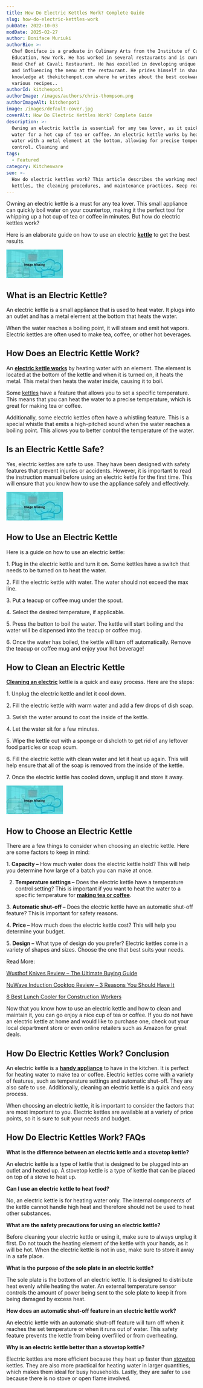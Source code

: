 ```yaml
---
title: How Do Electric Kettles Work? Complete Guide
slug: how-do-electric-kettles-work
pubDate: 2022-10-03
modDate: 2025-02-27
author: Boniface Muriuki
authorBio: >-
  Chef Boniface is a graduate in Culinary Arts from the Institute of Culinary
  Education, New York. He has worked in several restaurants and is currently the
  Head Chef at Cavali Restaurant. He has excelled in developing unique recipes
  and influencing the menu at the restaurant. He prides himself in sharing his
  knowledge at thekitchenpot.com where he writes about the best cookware for
  various recipes..
authorId: kitchenpot1
authorImage: /images/authors/chris-thompson.png
authorImageAlt: kitchenpot1
image: /images/default-cover.jpg
coverAlt: How Do Electric Kettles Work? Complete Guide
description: >-
  Owning an electric kettle is essential for any tea lover, as it quickly boils
  water for a hot cup of tea or coffee. An electric kettle works by heating
  water with a metal element at the bottom, allowing for precise temperature
  control. Cleaning and
tags:
  - Featured
category: Kitchenware
seo: >-
  How do electric kettles work? This article describes the working mechanisms of
  kettles, the cleaning procedures, and maintenance practices. Keep reading.
---
```


Owning an electric kettle is a must for any tea lover. This small appliance can quickly boil water on your countertop, making it the perfect tool for whipping up a hot cup of tea or coffee in minutes. But how do electric kettles work?

Here is an elaborate guide on how to use an electric **[kettle](https://thekitchenpot.com/blog/best-tea-kettle-for-gas-stove//)** to get the best results.

![How does an electric kettle work?](images/portablegasgrill.jpg)

## **What is an Electric Kettle?**

An electric kettle is a small appliance that is used to heat water. It plugs into an outlet and has a metal element at the bottom that heats the water.

When the water reaches a boiling point, it will steam and emit hot vapors. Electric kettles are often used to make tea, coffee, or other hot beverages.

## **How Does an Electric Kettle Work?**

An **[electric kettle works](https://www.explainthatstuff.com/how-electric-kettles-work.html)** by heating water with an element. The element is located at the bottom of the kettle and when it is turned on, it heats the metal. This metal then heats the water inside, causing it to boil.

Some [kettles](https://thekitchenpot.com/blog/7-best-stackable-pots-and-pans//) have a feature that allows you to set a specific temperature. This means that you can heat the water to a precise temperature, which is great for making tea or coffee.

Additionally, some electric kettles often have a whistling feature. This is a special whistle that emits a high-pitched sound when the water reaches a boiling point. This allows you to better control the temperature of the water.

## **Is an Electric Kettle Safe?**

Yes, electric kettles are safe to use. They have been designed with safety features that prevent injuries or accidents. However, it is important to read the instruction manual before using an electric kettle for the first time. This will ensure that you know how to use the appliance safely and effectively.

![How to Use an electric kettle](images/portablegasgrill.jpg)

## **How to Use an Electric Kettle**

Here is a guide on how to use an electric kettle:

1\. Plug in the electric kettle and turn it on. Some kettles have a switch that needs to be turned on to heat the water.

2\. Fill the electric kettle with water. The water should not exceed the max line.

3\. Put a teacup or coffee mug under the spout.

4\. Select the desired temperature, if applicable.

5\. Press the button to boil the water. The kettle will start boiling and the water will be dispensed into the teacup or coffee mug.

6\. Once the water has boiled, the kettle will turn off automatically. Remove the teacup or coffee mug and enjoy your hot beverage!

## **How to Clean an Electric Kettle**

**[Cleaning an electric](https://thekitchenpot.com/blog/how-to-clean-an-electric-kettle//)** kettle is a quick and easy process. Here are the steps:

1\. Unplug the electric kettle and let it cool down.

2\. Fill the electric kettle with warm water and add a few drops of dish soap.

3\. Swish the water around to coat the inside of the kettle.

4\. Let the water sit for a few minutes.

5\. Wipe the kettle out with a sponge or dishcloth to get rid of any leftover food particles or soap scum.

6\. Fill the electric kettle with clean water and let it heat up again. This will help ensure that all of the soap is removed from the inside of the kettle.

7\. Once the electric kettle has cooled down, unplug it and store it away.

![](images/portablegasgrill.jpg)

## **How to Choose an Electric Kettle**

There are a few things to consider when choosing an electric kettle. Here are some factors to keep in mind:

1\. **Capacity –** How much water does the electric kettle hold? This will help you determine how large of a batch you can make at once.

2. **Temperature settings –** Does the electric kettle have a temperature control setting? This is important if you want to heat the water to a specific temperature for **[making tea or coffee](https://thekitchenpot.com/blog/how-to-use-mr-coffee-iced-tea-maker//)**.

3\. **Automatic shut-off –** Does the electric kettle have an automatic shut-off feature? This is important for safety reasons.

4\. **Price –** How much does the electric kettle cost? This will help you determine your budget.

5\. **Design –** What type of design do you prefer? Electric kettles come in a variety of shapes and sizes. Choose the one that best suits your needs.

Read More:

[Wusthof Knives Review – The Ultimate Buying Guide](https://thekitchenpot.com/blog/wusthof-knives-review//)

[NuWave Induction Cooktop Review – 3 Reasons You Should Have It](https://thekitchenpot.com/blog/nuwave-induction-cooktop-review//)

[8 Best Lunch Cooler for Construction Workers](https://thekitchenpot.com/blog/best-lunch-cooler-for-construction-workers//)

Now that you know how to use an electric kettle and how to clean and maintain it, you can go enjoy a nice cup of tea or coffee. If you do not have an electric kettle at home and would like to purchase one, check out your local department store or even online retailers such as Amazon for great deals.

## **How Do Electric Kettles Work? Conclusion**

An electric kettle is a **[handy appliance](https://www.originenergy.com.au/blog/how-stuff-works-your-kettle/)** to have in the kitchen. It is perfect for heating water to make tea or coffee. Electric kettles come with a variety of features, such as temperature settings and automatic shut-off. They are also safe to use. Additionally, cleaning an electric kettle is a quick and easy process.

When choosing an electric kettle, it is important to consider the factors that are most important to you. Electric kettles are available at a variety of price points, so it is sure to suit your needs and budget.

## **How Do Electric Kettles Work? FAQs** 

**What is the difference between an electric kettle and a stovetop kettle?**

An electric kettle is a type of kettle that is designed to be plugged into an outlet and heated up. A stovetop kettle is a type of kettle that can be placed on top of a stove to heat up.

**Can I use an electric kettle to heat food?**

No, an electric kettle is for heating water only. The internal components of the kettle cannot handle high heat and therefore should not be used to heat other substances.

**What are the safety precautions for using an electric kettle?**

Before cleaning your electric kettle or using it, make sure to always unplug it first. Do not touch the heating element of the kettle with your hands, as it will be hot. When the electric kettle is not in use, make sure to store it away in a safe place.​​

**What is the purpose of the sole plate in an electric kettle?**

The sole plate is the bottom of an electric kettle. It is designed to distribute heat evenly while heating the water. An external temperature sensor controls the amount of power being sent to the sole plate to keep it from being damaged by excess heat.

**How does an automatic shut-off feature in an electric kettle work?**

An electric kettle with an automatic shut-off feature will turn off when it reaches the set temperature or when it runs out of water. This safety feature prevents the kettle from being overfilled or from overheating.​​

**Why is an electric kettle better than a stovetop kettle?**

Electric kettles are more efficient because they heat up faster than [stovetop](https://thekitchenpot.com/blog/best-stockpot-with-a-lid//) kettles. They are also more practical for heating water in larger quantities, which makes them ideal for busy households. Lastly, they are safer to use because there is no stove or open flame involved.